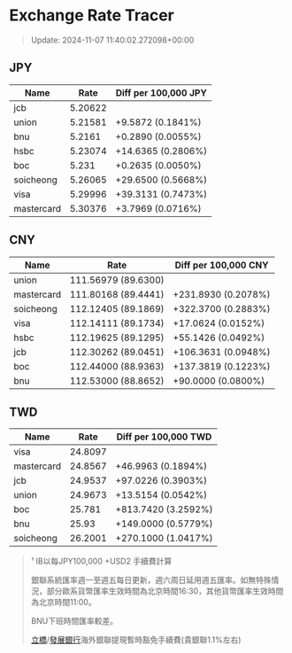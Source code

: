 # Exchange Rate Tracer

> Update: 2024-11-07 11:40:02.272098+00:00

## JPY

| Name       |    Rate | Diff per 100,000 JPY   |
|------------|---------|------------------------|
| jcb        | 5.20622 |                        |
| union      | 5.21581 | +9.5872 (0.1841%)      |
| bnu        | 5.2161  | +0.2890 (0.0055%)      |
| hsbc       | 5.23074 | +14.6365 (0.2806%)     |
| boc        | 5.231   | +0.2635 (0.0050%)      |
| soicheong  | 5.26065 | +29.6500 (0.5668%)     |
| visa       | 5.29996 | +39.3131 (0.7473%)     |
| mastercard | 5.30376 | +3.7969 (0.0716%)      |

## CNY

| Name       | Rate                | Diff per 100,000 CNY   |
|------------|---------------------|------------------------|
| union      | 111.56979	(89.6300) |                        |
| mastercard | 111.80168	(89.4441) | +231.8930 (0.2078%)    |
| soicheong  | 112.12405	(89.1869) | +322.3700 (0.2883%)    |
| visa       | 112.14111	(89.1734) | +17.0624 (0.0152%)     |
| hsbc       | 112.19625	(89.1295) | +55.1426 (0.0492%)     |
| jcb        | 112.30262	(89.0451) | +106.3631 (0.0948%)    |
| boc        | 112.44000	(88.9363) | +137.3819 (0.1223%)    |
| bnu        | 112.53000	(88.8652) | +90.0000 (0.0800%)     |

## TWD

| Name       |    Rate | Diff per 100,000 TWD   |
|------------|---------|------------------------|
| visa       | 24.8097 |                        |
| mastercard | 24.8567 | +46.9963 (0.1894%)     |
| jcb        | 24.9537 | +97.0226 (0.3903%)     |
| union      | 24.9673 | +13.5154 (0.0542%)     |
| boc        | 25.781  | +813.7420 (3.2592%)    |
| bnu        | 25.93   | +149.0000 (0.5779%)    |
| soicheong  | 26.2001 | +270.1000 (1.0417%)    |


> ¹ IB以每JPY100,000 +USD2 手續費計算
>
> 銀聯系統匯率週一至週五每日更新，週六周日延用週五匯率。如無特殊情況，部分歐系貨幣匯率生效時間為北京時間16:30，其他貨幣匯率生效時間為北京時間11:00。
>
> BNU下班時間匯率較差。
>
> [立橋](https://www.wlbank.com.mo/uploads/ueditor/file/20181211/1544536513900230.pdf)/[發展銀行](https://www.mdb.com.mo/Service_Charges_20230728.pdf)海外銀聯提現暫時豁免手續費(貴銀聯1.1%左右)

